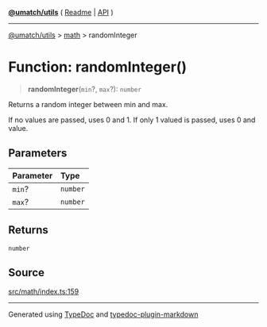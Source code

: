 [**@umatch/utils**](../../README.md) ( [Readme](../../README.md) \| [API](../../API.md) )

---

[@umatch/utils](../../API.md) > [math](../README.md) > randomInteger

# Function: randomInteger()

> **randomInteger**(`min`?, `max`?): `number`

Returns a random integer between min and max.

If no values are passed, uses 0 and 1.
If only 1 valued is passed, uses 0 and value.

## Parameters

| Parameter | Type     |
| :-------- | :------- |
| `min`?    | `number` |
| `max`?    | `number` |

## Returns

`number`

## Source

[src/math/index.ts:159](https://github.com/umatch-oficial/utils/blob/fe3e40a/src/math/index.ts#L159)

---

Generated using [TypeDoc](https://typedoc.org/) and [typedoc-plugin-markdown](https://www.npmjs.com/package/typedoc-plugin-markdown)
